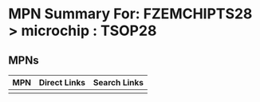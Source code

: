 



# MPN Summary For: FZEMCHIPTS28 > microchip : TSOP28

## MPNs
  

|MPN|Direct Links|Search Links|
| :--- | :--- | :--- |
||||
